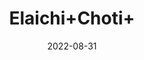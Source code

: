 ---
title: 'Elaichi+Choti+'
date: '2022-08-31' 
metatag: '' 
inventory: '0' 
draft: false 
# meta description 
shortDescripton: ''
description: 'Spices'
longdescription: ''
featured: True
# product Price
price: '80.0'
# Product Short Description
shortDescription: ''
productID: '6B0B031B-1629-ED11-9968-005056B3A416'
type: 'products'
category: 'Spices' 
thumnailproduct: 'https://aminsaddiquidawakhana.eralive.net/images/products/6B0B031B-1629-ED11-9968-005056B3A4161.png' 
images:
  - image: 'images/products/6B0B031B-1629-ED11-9968-005056B3A4161.png'  
Variants:
---